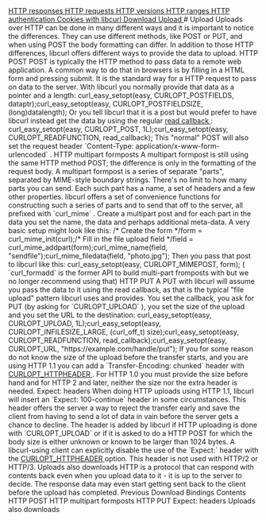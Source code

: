 <a href="responses.html" class="navButton-94f2579c--pageItemWithChildrenNested-2c5d8183--navButtonClickable-161b88ca">
<span class="text-4505230f--UIH300-2063425d--textContentFamily-49a318e1--navButtonLabel-14a4968f">HTTP responses</span>
</a>
<a href="requests.html" class="navButton-94f2579c--pageItemWithChildrenNested-2c5d8183--navButtonClickable-161b88ca">
<span class="text-4505230f--UIH300-2063425d--textContentFamily-49a318e1--navButtonLabel-14a4968f">HTTP requests</span>
</a>
<a href="versions.html" class="navButton-94f2579c--pageItemWithChildrenNested-2c5d8183--navButtonClickable-161b88ca">
<span class="text-4505230f--UIH300-2063425d--textContentFamily-49a318e1--navButtonLabel-14a4968f">HTTP versions</span>
</a>
<a href="ranges.html" class="navButton-94f2579c--pageItemWithChildrenNested-2c5d8183--navButtonClickable-161b88ca">
<span class="text-4505230f--UIH300-2063425d--textContentFamily-49a318e1--navButtonLabel-14a4968f">HTTP ranges</span>
</a>
<a href="auth.html" class="navButton-94f2579c--pageItemWithChildrenNested-2c5d8183--navButtonClickable-161b88ca">
<span class="text-4505230f--UIH300-2063425d--textContentFamily-49a318e1--navButtonLabel-14a4968f">HTTP authentication</span>
</a>
<a href="cookies.html" class="navButton-94f2579c--pageItemWithChildrenNested-2c5d8183--navButtonClickable-161b88ca">
<span class="text-4505230f--UIH300-2063425d--textContentFamily-49a318e1--navButtonLabel-14a4968f">Cookies with libcurl</span>
</a>
<a href="download.html" class="navButton-94f2579c--pageItemWithChildrenNested-2c5d8183--navButtonClickable-161b88ca">
<span class="text-4505230f--UIH300-2063425d--textContentFamily-49a318e1--navButtonLabel-14a4968f">Download</span>
</a>
<a href="upload.html" class="navButton-94f2579c--pageItemWithChildrenNested-2c5d8183--navButtonClickable-161b88ca--navButtonOpened-6a88552e">
<span class="text-4505230f--UIH300-2063425d--textContentFamily-49a318e1--navButtonLabel-14a4968f">Upload</span>
</a>
# <span class="text-4505230f--DisplayH900-bfb998fa--textContentFamily-49a318e1">Upload</span>
<span class="text-4505230f--UIH300-2063425d--textUIFamily-5ebd8e40--text-8ee2c8b2">
</span>
<span class="text-4505230f--UIH300-2063425d--textUIFamily-5ebd8e40--text-8ee2c8b2">
</span>
<span class="text-4505230f--TextH400-3033861f--textContentFamily-49a318e1">
<span data-key="4b9465b99506453a9a19822dd6b98f21">
<span data-offset-key="4b9465b99506453a9a19822dd6b98f21:0">Uploads over HTTP can be done in many different ways and it is important to notice the differences. They can use different methods, like POST or PUT, and when using POST the body formatting can differ.</span>
</span>
</span>
<span class="text-4505230f--TextH400-3033861f--textContentFamily-49a318e1">
<span data-key="9760345fba2f4f7584f00a3865e0e164">
<span data-offset-key="9760345fba2f4f7584f00a3865e0e164:0">In addition to those HTTP differences, libcurl offers different ways to provide the data to upload.</span>
</span>
</span>
<span class="text-4505230f--HeadingH700-04e1a2a3--textContentFamily-49a318e1">
<span data-key="7eda40d20b8d4d0fb71d417137ea44d2">
<span data-offset-key="7eda40d20b8d4d0fb71d417137ea44d2:0">HTTP POST</span>
</span>
</span>
<span class="text-4505230f--TextH400-3033861f--textContentFamily-49a318e1">
<span data-key="b92b2147fe1c441b9f979680d4719213">
<span data-offset-key="b92b2147fe1c441b9f979680d4719213:0">POST is typically the HTTP method to pass data to a remote web application. A common way to do that in browsers is by filling in a HTML form and pressing submit. It is the standard way for a HTTP request to pass on data to the server. With libcurl you normally provide that data as a pointer and a length:</span>
</span>
</span>    curl_easy_setopt(easy, CURLOPT_POSTFIELDS, dataptr);curl_easy_setopt(easy, CURLOPT_POSTFIELDSIZE, (long)datalength);<span class="text-4505230f--TextH400-3033861f--textContentFamily-49a318e1">
<span data-key="febc65f65a32408495d883ecd0195ffe">
<span data-offset-key="febc65f65a32408495d883ecd0195ffe:0">Or you tell libcurl that it is a post but would prefer to have libcurl instead get the data by using the regular </span>
</span>
<a href="https://github.com/bagder/everything-curl/tree/ac82fad6784dcc3f536df03d1d97bad1849a59c8/libcurl-http/callback-read.md" class="link-a079aa82--primary-53a25e66--link-faf6c434">
<span data-key="311ab0783b8a4f48b7093b944ca706af">
<span data-offset-key="311ab0783b8a4f48b7093b944ca706af:0">read callback</span>
</span>
</a>
<span data-key="4d6a2bccf01f4ffb83e394b659e368df">
<span data-offset-key="4d6a2bccf01f4ffb83e394b659e368df:0">:</span>
</span>
</span>    curl_easy_setopt(easy, CURLOPT_POST, 1L);curl_easy_setopt(easy, CURLOPT_READFUNCTION, read_callback);<span class="text-4505230f--TextH400-3033861f--textContentFamily-49a318e1">
<span data-key="797454268df34b4e9fb478e0fff94f9f">
<span data-offset-key="797454268df34b4e9fb478e0fff94f9f:0">This "normal" POST will also set the request header </span>
<span data-offset-key="797454268df34b4e9fb478e0fff94f9f:1">`Content-Type: application/x-www-form-urlencoded`</span>
<span data-offset-key="797454268df34b4e9fb478e0fff94f9f:2">.</span>
</span>
</span>
<span class="text-4505230f--HeadingH700-04e1a2a3--textContentFamily-49a318e1">
<span data-key="472e4c4fdf2a4012af7d8e6a6aaa30b1">
<span data-offset-key="472e4c4fdf2a4012af7d8e6a6aaa30b1:0">HTTP multipart formposts</span>
</span>
</span>
<span class="text-4505230f--TextH400-3033861f--textContentFamily-49a318e1">
<span data-key="242c9ddc3c80465db240edcf1db7c3e1">
<span data-offset-key="242c9ddc3c80465db240edcf1db7c3e1:0">A multipart formpost is still using the same HTTP method POST; the difference is only in the formatting of the request body. A multipart formpost is a series of separate "parts", separated by MIME-style boundary strings. There's no limit to how many parts you can send.</span>
</span>
</span>
<span class="text-4505230f--TextH400-3033861f--textContentFamily-49a318e1">
<span data-key="6c61c0e6399843c0b0d6eed8d413dc4c">
<span data-offset-key="6c61c0e6399843c0b0d6eed8d413dc4c:0">Each such part has a name, a set of headers and a few other properties.</span>
</span>
</span>
<span class="text-4505230f--TextH400-3033861f--textContentFamily-49a318e1">
<span data-key="8d5b26b5d185421a98a28983ba61bda7">
<span data-offset-key="8d5b26b5d185421a98a28983ba61bda7:0">libcurl offers a set of convenience functions for constructing such a series of parts and to send that off to the server, all prefixed with </span>
<span data-offset-key="8d5b26b5d185421a98a28983ba61bda7:1">`curl_mime`</span>
<span data-offset-key="8d5b26b5d185421a98a28983ba61bda7:2">. Create a multipart post and for each part in the data you set the name, the data and perhaps additional meta-data. A very basic setup might look like this:</span>
</span>
</span>    /* Create the form */form = curl_mime_init(curl);​/* Fill in the file upload field */field = curl_mime_addpart(form);curl_mime_name(field, "sendfile");curl_mime_filedata(field, "photo.jpg");<span class="text-4505230f--TextH400-3033861f--textContentFamily-49a318e1">
<span data-key="293b2b28b35e4a05ae4df35b2aa5aa8c">
<span data-offset-key="293b2b28b35e4a05ae4df35b2aa5aa8c:0">Then you pass that post to libcurl like this:</span>
</span>
</span>    curl_easy_setopt(easy, CURLOPT_MIMEPOST, form);<span class="text-4505230f--TextH400-3033861f--textContentFamily-49a318e1">
<span data-key="0b6e0b6c89ef4ac6be5082fc5fee776f">
<span data-offset-key="0b6e0b6c89ef4ac6be5082fc5fee776f:0">(</span>
<span data-offset-key="0b6e0b6c89ef4ac6be5082fc5fee776f:1">`curl_formadd`</span>
<span data-offset-key="0b6e0b6c89ef4ac6be5082fc5fee776f:2"> is the former API to build multi-part fromposts with but we no longer recommend using that)</span>
</span>
</span>
<span class="text-4505230f--HeadingH700-04e1a2a3--textContentFamily-49a318e1">
<span data-key="db441dcc895749cd8bf1267f785205fc">
<span data-offset-key="db441dcc895749cd8bf1267f785205fc:0">HTTP PUT</span>
</span>
</span>
<span class="text-4505230f--TextH400-3033861f--textContentFamily-49a318e1">
<span data-key="77a91fa358644f38ae745f0c4eee01af">
<span data-offset-key="77a91fa358644f38ae745f0c4eee01af:0">A PUT with libcurl will assume you pass the data to it using the read callback, as that is the typical "file upload" pattern libcurl uses and provides. You set the callback, you ask for PUT (by asking for </span>
<span data-offset-key="77a91fa358644f38ae745f0c4eee01af:1">`CURLOPT_UPLOAD`</span>
<span data-offset-key="77a91fa358644f38ae745f0c4eee01af:2">), you set the size of the upload and you set the URL to the destination:</span>
</span>
</span>    curl_easy_setopt(easy, CURLOPT_UPLOAD, 1L);curl_easy_setopt(easy, CURLOPT_INFILESIZE_LARGE, (curl_off_t) size);curl_easy_setopt(easy, CURLOPT_READFUNCTION, read_callback);curl_easy_setopt(easy, CURLOPT_URL, "https://example.com/handle/put");<span class="text-4505230f--TextH400-3033861f--textContentFamily-49a318e1">
<span data-key="cb96fd5146774c14a652c911d860c35c">
<span data-offset-key="cb96fd5146774c14a652c911d860c35c:0">If you for some reason do not know the size of the upload before the transfer starts, and you are using HTTP 1.1 you can add a </span>
<span data-offset-key="cb96fd5146774c14a652c911d860c35c:1">`Transfer-Encoding: chunked`</span>
<span data-offset-key="cb96fd5146774c14a652c911d860c35c:2"> header with </span>
</span>
<a href="https://github.com/bagder/everything-curl/tree/ac82fad6784dcc3f536df03d1d97bad1849a59c8/libcurl-http/libcurl-http-requests.md" class="link-a079aa82--primary-53a25e66--link-faf6c434">
<span data-key="88250193cb614439953fb6c0fb8bf154">
<span data-offset-key="88250193cb614439953fb6c0fb8bf154:0">CURLOPT_HTTPHEADER</span>
</span>
</a>
<span data-key="b1ca05615fa34423a2541ed5ff50c944">
<span data-offset-key="b1ca05615fa34423a2541ed5ff50c944:0">. For HTTP 1.0 you must provide the size before hand and for HTTP 2 and later, neither the size nor the extra header is needed.</span>
</span>
</span>
<span class="text-4505230f--HeadingH700-04e1a2a3--textContentFamily-49a318e1">
<span data-key="c8d706d571ba4b7784ba3f21751bc718">
<span data-offset-key="c8d706d571ba4b7784ba3f21751bc718:0">Expect: headers</span>
</span>
</span>
<span class="text-4505230f--TextH400-3033861f--textContentFamily-49a318e1">
<span data-key="7cde546ea03e42efa4f580bb4faef3d8">
<span data-offset-key="7cde546ea03e42efa4f580bb4faef3d8:0">When doing HTTP uploads using HTTP 1.1, libcurl will insert an </span>
<span data-offset-key="7cde546ea03e42efa4f580bb4faef3d8:1">`Expect: 100-continue`</span>
<span data-offset-key="7cde546ea03e42efa4f580bb4faef3d8:2"> header in some circumstances. This header offers the server a way to reject the transfer early and save the client from having to send a lot of data in vain before the server gets a chance to decline.</span>
</span>
</span>
<span class="text-4505230f--TextH400-3033861f--textContentFamily-49a318e1">
<span data-key="7b4707648876413a9a3e131ed1880e8d">
<span data-offset-key="7b4707648876413a9a3e131ed1880e8d:0">The header is added by libcurl if HTTP uploading is done with </span>
<span data-offset-key="7b4707648876413a9a3e131ed1880e8d:1">`CURLOPT_UPLOAD`</span>
<span data-offset-key="7b4707648876413a9a3e131ed1880e8d:2"> or if it is asked to do a HTTP POST for which the body size is either unknown or known to be larger than 1024 bytes.</span>
</span>
</span>
<span class="text-4505230f--TextH400-3033861f--textContentFamily-49a318e1">
<span data-key="6658ace119324949900014de14687e5e">
<span data-offset-key="6658ace119324949900014de14687e5e:0">A libcurl-using client can explicitly disable the use of the </span>
<span data-offset-key="6658ace119324949900014de14687e5e:1">`Expect:`</span>
<span data-offset-key="6658ace119324949900014de14687e5e:2"> header with the </span>
</span>
<a href="https://github.com/bagder/everything-curl/tree/ac82fad6784dcc3f536df03d1d97bad1849a59c8/libcurl-http/libcurl-http-requests.md" class="link-a079aa82--primary-53a25e66--link-faf6c434">
<span data-key="de4d5ef20244428692b5b64393188afe">
<span data-offset-key="de4d5ef20244428692b5b64393188afe:0">CURLOPT_HTTPHEADER</span>
</span>
</a>
<span data-key="bd13b993bd8b4b4ebc056c0667be4822">
<span data-offset-key="bd13b993bd8b4b4ebc056c0667be4822:0"> option.</span>
</span>
</span>
<span class="text-4505230f--TextH400-3033861f--textContentFamily-49a318e1">
<span data-key="42315ab3dc1249deab71fe17bb43d929">
<span data-offset-key="42315ab3dc1249deab71fe17bb43d929:0">This header is not used with HTTP/2 or HTTP/3.</span>
</span>
</span>
<span class="text-4505230f--HeadingH700-04e1a2a3--textContentFamily-49a318e1">
<span data-key="6a086749ec804848b737771738bf4cda">
<span data-offset-key="6a086749ec804848b737771738bf4cda:0">Uploads also downloads</span>
</span>
</span>
<span class="text-4505230f--TextH400-3033861f--textContentFamily-49a318e1">
<span data-key="57a9c00c606f49f39a831319415ba85f">
<span data-offset-key="57a9c00c606f49f39a831319415ba85f:0">HTTP is a protocol that can respond with contents back even when you upload data to it - it is up to the server to decide. The response data may even start getting sent back to the client before the upload has completed.</span>
</span>
</span>
<a href="download.html" class="reset-3c756112--card-6570f064--whiteCard-fff091a4--cardPrevious-56a5e674">
</a>
<span class="text-4505230f--TextH200-a3425406--textContentFamily-49a318e1">Previous</span>
<span class="text-4505230f--UIH400-4e41e82a--textContentFamily-49a318e1">Download</span>
<a href="../bindings.html" class="reset-3c756112--card-6570f064--whiteCard-fff091a4--cardNext-19241c42">
</a>
<span class="text-4505230f--UIH400-4e41e82a--textContentFamily-49a318e1">Bindings</span>
<span class="text-4505230f--InfoH100-1e92e1d1--textContentFamily-49a318e1">Contents</span>
<a href="upload.html#http-post" class="reset-3c756112--menuItem-aa02f6ec--menuItemLight-757d5235--menuItemInline-173bdf97--pageTocItem-f4427024">
</a>
<span class="text-4505230f--UIH300-2063425d--textContentFamily-49a318e1">
<span class="text-4505230f--UIH200-50ead35f--textContentFamily-49a318e1">HTTP POST</span>
</span>
<a href="upload.html#http-multipart-formposts" class="reset-3c756112--menuItem-aa02f6ec--menuItemLight-757d5235--menuItemInline-173bdf97--pageTocItem-f4427024">
</a>
<span class="text-4505230f--UIH300-2063425d--textContentFamily-49a318e1">
<span class="text-4505230f--UIH200-50ead35f--textContentFamily-49a318e1">HTTP multipart formposts</span>
</span>
<a href="upload.html#http-put" class="reset-3c756112--menuItem-aa02f6ec--menuItemLight-757d5235--menuItemInline-173bdf97--pageTocItem-f4427024">
</a>
<span class="text-4505230f--UIH300-2063425d--textContentFamily-49a318e1">
<span class="text-4505230f--UIH200-50ead35f--textContentFamily-49a318e1">HTTP PUT</span>
</span>
<a href="upload.html#expect-headers" class="reset-3c756112--menuItem-aa02f6ec--menuItemLight-757d5235--menuItemInline-173bdf97--pageTocItem-f4427024">
</a>
<span class="text-4505230f--UIH300-2063425d--textContentFamily-49a318e1">
<span class="text-4505230f--UIH200-50ead35f--textContentFamily-49a318e1">Expect: headers</span>
</span>
<a href="upload.html#uploads-also-downloads" class="reset-3c756112--menuItem-aa02f6ec--menuItemLight-757d5235--menuItemInline-173bdf97--pageTocItem-f4427024">
</a>
<span class="text-4505230f--UIH300-2063425d--textContentFamily-49a318e1">
<span class="text-4505230f--UIH200-50ead35f--textContentFamily-49a318e1">Uploads also downloads</span>
</span>
